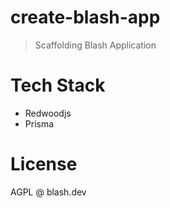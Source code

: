# create-blash-app

> Scaffolding Blash Application

# Tech Stack

- Redwoodjs
- Prisma

# License

AGPL @ blash.dev